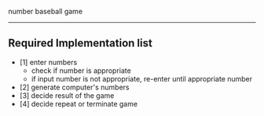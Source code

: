 number baseball game

---

## Required Implementation list

- [1] enter numbers
  - check if number is appropriate
  - if input number is not appropriate, re-enter until appropriate number
- [2] generate computer's numbers
- [3] decide result of the game
- [4] decide repeat or terminate game